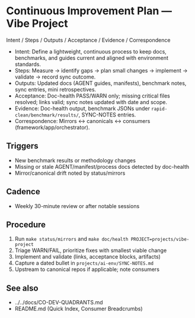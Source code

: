 # Continuous Improvement Plan — Vibe Project

Intent / Steps / Outputs / Acceptance / Evidence / Correspondence
- Intent: Define a lightweight, continuous process to keep docs, benchmarks, and guides current and aligned with environment standards.
- Steps: Measure → identify gaps → plan small changes → implement → validate → record sync outcome.
- Outputs: Updated docs (AGENT guides, manifests), benchmark notes, sync entries, mini retrospectives.
- Acceptance: Doc-health PASS/WARN only; missing critical files resolved; links valid; sync notes updated with date and scope.
- Evidence: Doc-health output, benchmark JSONs under `rapid-clean/benchmark/results/`, SYNC-NOTES entries.
- Correspondence: Mirrors ↔ canonicals ↔ consumers (framework/app/orchestrator).

## Triggers
- New benchmark results or methodology changes
- Missing or stale AGENT/manifest/process docs detected by doc-health
- Mirror/canonical drift noted by status/mirrors

## Cadence
- Weekly 30-minute review or after notable sessions

## Procedure
1) Run `make status/mirrors` and `make doc/health PROJECT=projects/vibe-project`
2) Triage WARN/FAIL, prioritize fixes with smallest viable change
3) Implement and validate (links, acceptance blocks, artifacts)
4) Capture a dated bullet in `projects/ai-env/SYNC-NOTES.md`
5) Upstream to canonical repos if applicable; note consumers

## See also
- ../../docs/CO-DEV-QUADRANTS.md
- README.md (Quick Index, Consumer Breadcrumbs)
